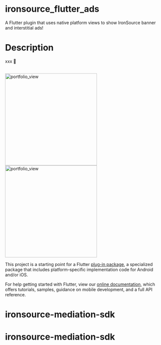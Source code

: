 # ironsource_flutter_ads

A Flutter plugin that uses native platform views to show IronSource banner and interstitial ads!

# Description

xxx 🚀</br></br>

<img width="300" alt="portfolio_view" src="https://media.giphy.com/media/jqwcyovkVTiiDl9ZKh/giphy.gif"> 
<img width="300" alt="portfolio_view" src="https://live.staticflickr.com/65535/48574710632_fd7f318277_b.jpg">




This project is a starting point for a Flutter
[plug-in package](https://flutter.dev/developing-packages/),
a specialized package that includes platform-specific implementation code for
Android and/or iOS.

For help getting started with Flutter, view our 
[online documentation](https://flutter.dev/docs), which offers tutorials, 
samples, guidance on mobile development, and a full API reference.
# ironsource-mediation-sdk
# ironsource-mediation-sdk
